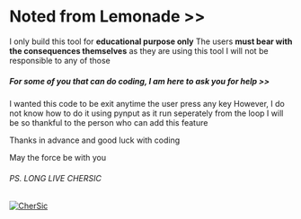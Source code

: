 # Noted from Lemonade >>

I only build this tool for **educational purpose only**
The users **must bear with the consequences themselves** as they are using this tool
I will not be responsible to any of those

#####  For some of you that can do coding, *I am here to ask you for help* >>

I wanted this code to be exit anytime the user press any key
However, I do not know how to do it using pynput as it run seperately from the loop
I will be so thankful to the person who can add this feature

Thanks in advance and good luck with coding

May the force be with you 

###### PS. LONG LIVE CHERSIC
[![CherSic](https://pbs.twimg.com/profile_images/984706355033292801/3JWtylRM_400x400.jpg "CherSic")](https://pbs.twimg.com/profile_images/984706355033292801/3JWtylRM_400x400.jpg "CherSic")
